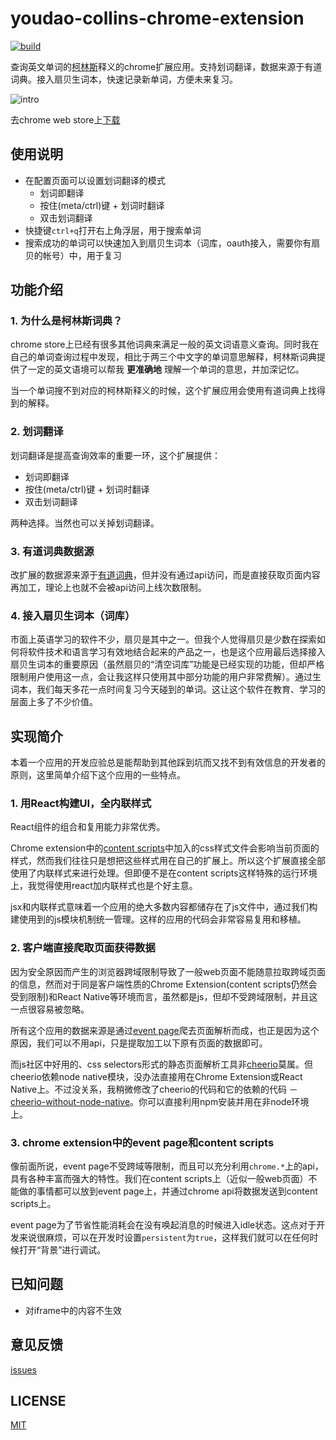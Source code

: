 # youdao-collins-chrome-extension

[![build](https://api.travis-ci.org/oyyd/youdao-collins-chrome-extension.svg?branch=master)](https://travis-ci.org/oyyd/youdao-collins-chrome-extension)

查询英文单词的[柯林斯](https://www.collinsdictionary.com/)释义的chrome扩展应用。支持划词翻译，数据来源于有道词典。接入扇贝生词本，快速记录新单词，方便未来复习。

![intro](https://oyyd.github.io/youdao-collins-chrome-extension/pics/intro.webp)

去chrome web store上[下载](https://chrome.google.com/webstore/detail/mkohdjbfagmlcaclajmadgkojelkbbfj/)

## 使用说明

- 在配置页面可以设置划词翻译的模式
  - 划词即翻译
  - 按住(meta/ctrl)键 + 划词时翻译
  - 双击划词翻译
- 快捷键`ctrl+q`打开右上角浮层，用于搜索单词
- 搜索成功的单词可以快速加入到扇贝生词本（词库，oauth接入，需要你有扇贝的帐号）中，用于复习

## 功能介绍

### 1. 为什么是柯林斯词典？

chrome store上已经有很多其他词典来满足一般的英文词语意义查询。同时我在自己的单词查询过程中发现，相比于两三个中文字的单词意思解释，柯林斯词典提供了一定的英文语境可以帮我 **更准确地** 理解一个单词的意思，并加深记忆。

当一个单词搜不到对应的柯林斯释义的时候，这个扩展应用会使用有道词典上找得到的解释。

### 2. 划词翻译

划词翻译是提高查询效率的重要一环，这个扩展提供：

- 划词即翻译
- 按住(meta/ctrl)键 + 划词时翻译
- 双击划词翻译

两种选择。当然也可以关掉划词翻译。

### 3. 有道词典数据源

改扩展的数据源来源于[有道词典](http://dict.youdao.com/)，但并没有通过api访问，而是直接获取页面内容再加工，理论上也就不会被api访问上线次数限制。

### 4. 接入扇贝生词本（词库）

市面上英语学习的软件不少，扇贝是其中之一。但我个人觉得扇贝是少数在探索如何将软件技术和语言学习有效地结合起来的产品之一，也是这个应用最后选择接入扇贝生词本的重要原因（虽然扇贝的“清空词库”功能是已经实现的功能，但却严格限制用户使用这一点，会让我这样只使用其中部分功能的用户非常费解）。通过生词本，我们每天多花一点时间复习今天碰到的单词。这让这个软件在教育、学习的层面上多了不少价值。

## 实现简介

本着一个应用的开发应验总是能帮助到其他踩到坑而又找不到有效信息的开发者的原则，这里简单介绍下这个应用的一些特点。

### 1. 用React构建UI，全内联样式

React组件的组合和复用能力非常优秀。

Chrome extension中的[content scripts](https://developer.chrome.com/extensions/content_scripts)中加入的css样式文件会影响当前页面的样式，然而我们往往只是想把这些样式用在自己的扩展上。所以这个扩展直接全部使用了内联样式来进行处理。但即便不是在content scripts这样特殊的运行环境上，我觉得使用react加内联样式也是个好主意。

jsx和内联样式意味着一个应用的绝大多数内容都储存在了js文件中，通过我们构建使用到的js模块机制统一管理。这样的应用的代码会非常容易复用和移植。

### 2. 客户端直接爬取页面获得数据

因为安全原因而产生的浏览器跨域限制导致了一般web页面不能随意拉取跨域页面的信息，然而对于同是客户端性质的Chrome Extension(content scripts仍然会受到限制)和React Native等环境而言，虽然都是js，但却不受跨域限制，并且这一点很容易被忽略。

所有这个应用的数据来源是通过[event page](https://developer.chrome.com/extensions/event_pages)爬去页面解析而成，也正是因为这个原因，我们可以不用api，只是提取加工以下原有页面的数据即可。

而js社区中好用的、css selectors形式的静态页面解析工具非[cheerio](https://github.com/cheeriojs/cheerio)莫属。但cheerio依赖node native模块，没办法直接用在Chrome Extension或React Native上。不过没关系，我稍微修改了cheerio的代码和它的依赖的代码 － [cheerio-without-node-native](https://github.com/oyyd/cheerio-without-node-native)。你可以直接利用npm安装并用在非node环境上。

### 3. chrome extension中的event page和content scripts

像前面所说，event page不受跨域等限制，而且可以充分利用`chrome.*`上的api，具有各种丰富而强大的特性。我们在content scripts上（近似一般web页面）不能做的事情都可以放到event page上，并通过chrome api将数据发送到content scripts上。

event page为了节省性能消耗会在没有唤起消息的时候进入idle状态。这点对于开发来说很麻烦，可以在开发时设置`persistent`为`true`，这样我们就可以在任何时候打开“背景”进行调试。

## 已知问题

- 对iframe中的内容不生效

## 意见反馈

[issues](https://github.com/oyyd/youdao-collins-chrome-extension/issues)

## LICENSE

[MIT](./LICENSE.md)
